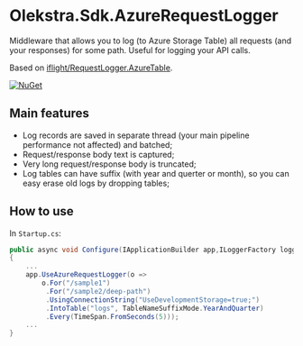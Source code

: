 # Olekstra.Sdk.AzureRequestLogger

Middleware that allows you to log (to Azure Storage Table) all requests (and your responses) for some path. Useful for logging your API calls.

Based on [iflight/RequestLogger.AzureTable](https://github.com/iflight/RequestLogger.AzureTable).

[![NuGet](https://img.shields.io/nuget/v/Olekstra.Sdk.AzureRequestLogger.svg?maxAge=86400&style=flat)](https://www.nuget.org/packages/Olekstra.Sdk.AzureRequestLogger/)

## Main features

* Log records are saved in separate thread (your main pipeline performance not affected) and batched;
* Request/response body text is captured;
* Very long request/response body is truncated;
* Log tables can have suffix (with year and querter or month), so you can easy erase old logs by dropping tables;

## How to use

In `Startup.cs`:

```csharp
public async void Configure(IApplicationBuilder app,ILoggerFactory loggerfactory)
{
    ...
    app.UseAzureRequestLogger(o => 
        o.For("/sample1")
         .For("/sample2/deep-path")
         .UsingConnectionString("UseDevelopmentStorage=true;")
         .IntoTable("logs", TableNameSuffixMode.YearAndQuarter)
         .Every(TimeSpan.FromSeconds(5)));
    ...
}
```
